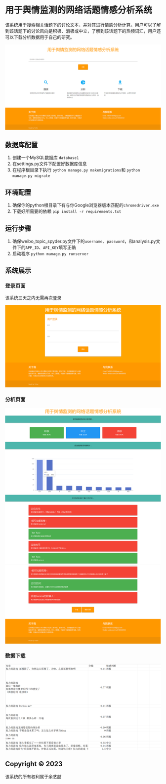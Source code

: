 # 用于舆情监测的网络话题情感分析系统

该系统用于搜索相关话题下的讨论文本，并对其进行情感分析计算。用户可以了解到该话题下的讨论风向是积极、消极或中立，了解到该话题下的热频词汇，用户还可以下载分析数据用于自己的研究。


![](img/index.png)


## 数据库配置

1. 创建一个MySQL数据库 `database1`
2. 在settings.py文件下配置好数据库信息
3. 在程序根目录下执行 `python manage.py makemigrations`和 `python manage.py migrate`


## 环境配置

1. 确保你的python根目录下有与你Google浏览器版本匹配的`chromedriver.exe`
2. 下载好所需要的依赖 `pip install -r requirements.txt`


## 运行步骤

1. 确保weibo_topic_spyder.py文件下的`username`、`password`，和analysis.py文件下的`APP_ID`、`API_KEY`填写正确
2. 启动程序 `python manage.py runserver`


## 系统展示

### 登录页面
该系统三天之内无需再次登录

![](img/login.png)


### 分析页面

![](img/analysis1.png)
![](img/analysis2.png)
![](img/analysis3.png)


### 数据下载

![](img/result.png)




## Copyright © 2023
该系统的所有权利属于余艺喆
